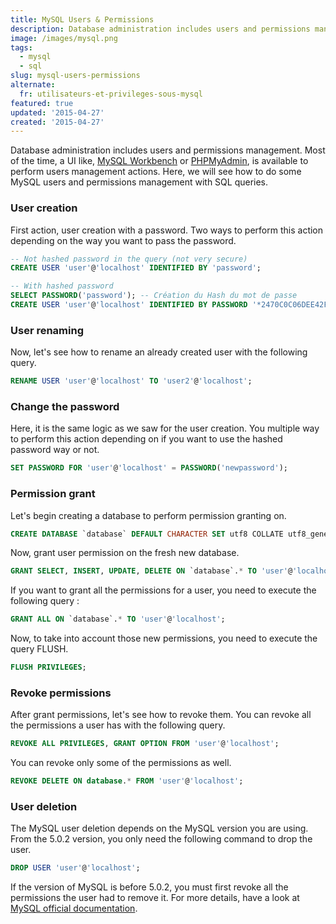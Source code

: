 ```yaml
---
title: MySQL Users & Permissions
description: Database administration includes users and permissions management. Most of the time, a UI like, MySQL Workbench or PHPMyAdmin, is available to perform users management actions. Here, we will see how to do some MySQL users and permissions management with SQL queries.
image: /images/mysql.png
tags:
  - mysql
  - sql
slug: mysql-users-permissions
alternate:
  fr: utilisateurs-et-privileges-sous-mysql
featured: true
updated: '2015-04-27'
created: '2015-04-27'
---
```


Database administration includes users and permissions management. Most of the time, a UI like, [MySQL Workbench](https://www.mysql.fr/products/workbench/) or [PHPMyAdmin](https://www.phpmyadmin.net/), is available to perform users management actions. Here, we will see how to do some MySQL users and permissions management with SQL queries.

### User creation

First action, user creation with a password. Two ways to perform this action depending on the way you want to pass the password.

```sql
-- Not hashed password in the query (not very secure)
CREATE USER 'user'@'localhost' IDENTIFIED BY 'password';

-- With hashed password
SELECT PASSWORD('password'); -- Création du Hash du mot de passe
CREATE USER 'user'@'localhost' IDENTIFIED BY PASSWORD '*2470C0C06DEE42FD1618BB9900DFG1E6Y89F4';
```

### User renaming

Now, let's see how to rename an already created user with the following query.

```sql
RENAME USER 'user'@'localhost' TO 'user2'@'localhost';
```

### Change the password

Here, it is the same logic as we saw for the user creation. You multiple way to perform this action depending on if you want to use the hashed password way or not.

```sql
SET PASSWORD FOR 'user'@'localhost' = PASSWORD('newpassword');
```

### Permission grant

Let's begin creating a database to perform permission granting on.

```sql
CREATE DATABASE `database` DEFAULT CHARACTER SET utf8 COLLATE utf8_general_ci;
```

Now, grant user permission on the fresh new database.

```sql
GRANT SELECT, INSERT, UPDATE, DELETE ON `database`.* TO 'user'@'localhost';
```

If you want to grant all the permissions for a user, you need to execute the following query :

```sql
GRANT ALL ON `database`.* TO 'user'@'localhost';
```

Now, to take into account those new permissions, you need to execute the query FLUSH.

```sql
FLUSH PRIVILEGES;
```

### Revoke permissions

After grant permissions, let's see how to revoke them. You can revoke all the permissions a user has with the following query.

```sql
REVOKE ALL PRIVILEGES, GRANT OPTION FROM 'user'@'localhost';
```

You can revoke only some of the permissions as well.

```sql
REVOKE DELETE ON database.* FROM 'user'@'localhost';
```

### User deletion

The MySQL user deletion depends on the MySQL version you are using. From the 5.0.2 version, you only need the following command to drop the user.


```sql
DROP USER 'user'@'localhost';
```

If the version of MySQL is before 5.0.2, you must first revoke all the permissions the user had to remove it. For more details, have a look at [MySQL official documentation](https://dev.mysql.com/doc/refman/5.0/en/drop-user.html).
